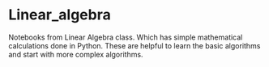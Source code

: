 # Linear_algebra
Notebooks from Linear Algebra class. Which has simple mathematical calculations done in Python. These are helpful to learn the basic algorithms and start with more complex algorithms.
